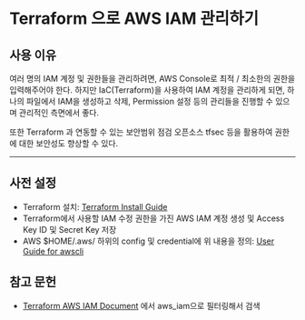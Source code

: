 Terraform 으로 AWS IAM 관리하기
==========================

사용 이유
----------
여러 명의 IAM 계정 및 권한들을 관리하려면, AWS Console로 최적 / 최소한의 권한을 입력해주어야 한다. 하지만 IaC(Terraform)을 사용하여 IAM 계정을 관리하게 되면, 하나의 파일에서 IAM을 생성하고 삭제, Permission 설정 등의 관리들을 진행할 수 있으며 관리적인 측면에서 좋다.

또한 Terraform 과 연동할 수 있는 보안범위 점검 오픈소스 tfsec 등을 활용하여 권한에 대한 보안성도 향상할 수 있다.

---

## 사전 설정
* Terraform 설치: [Terraform Install Guide](https://developer.hashicorp.com/terraform/tutorials/aws-get-started/install-cli)
* Terraform에서 사용할 IAM 수정 권한을 가진 AWS IAM 계정 생성 및 Access Key ID 및 Secret Key 저장
* AWS $HOME/.aws/ 하위의 config 및 credential에 위 내용을 정의: [User Guide for awscli](https://docs.aws.amazon.com/cli/latest/userguide/cli-configure-files.html)


## 참고 문헌
* [Terraform AWS IAM Document](https://registry.terraform.io/providers/hashicorp/aws/latest/docs/resources/iam_access_key) 에서 aws_iam으로 필터링해서 검색